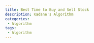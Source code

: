```yaml
---
title: Best Time to Buy and Sell Stock
description: Kadane's Algorithm
categories:
 - Algorithm
tags:
 - Algorithm
---
```

